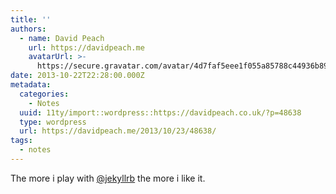 ```yaml
---
title: ''
authors:
  - name: David Peach
    url: https://davidpeach.me
    avatarUrl: >-
      https://secure.gravatar.com/avatar/4d7faf5eee1f055a85788c44936b8995eaab6dfb004e7854ec747ccb272e91ee?s=96&d=mm&r=g
date: 2013-10-22T22:28:00.000Z
metadata:
  categories:
    - Notes
  uuid: 11ty/import::wordpress::https://davidpeach.co.uk/?p=48638
  type: wordpress
  url: https://davidpeach.me/2013/10/23/48638/
tags:
  - notes
---
```

The more i play with [@jekyllrb](https://twitter.com/jekyllrb) the more i like it.